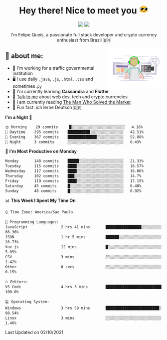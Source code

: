 
<h1 align="center">Hey there! Nice to meet you <img src="assets/sunglasses.gif" width="30"/></h1>

<p align="center">
  <a href="https://www.linkedin.com/in/fqueis"><img src="https://img.shields.io/badge/-LinkedIn-blue?style=flat&logo=Linkedin&logoColor=white" /></a>
  <a href="mailto:fqueis@gmail.com"><img src="https://img.shields.io/badge/-Gmail-c14438?style=flat&logo=Gmail&logoColor=white" /></a>
</p>

<p align="center">I'm Felipe Queis, a passionate full stack developer and crypto currency enthusiast from Brazil 🇧🇷</p>

<img width="35%" align="right" alt="fqueis" src="assets/profile.gif" /></p>

## 🤵 about me:

- 🏢 I'm working for a traffic governmental institution
- 🖥️ I use daily `.java`, `.js`, `.html`, `.css` and sometimes`.py`
- 🌱 I'm currently learning **Cassandra** and **Flutter**
- 💬 [Talk to me](https://github.com/fqueis/fqueis/discussions) about web dev, tech and crypto currencies
- 📖 I am currently reading [The Man Who Solved the Market](https://amzn.com/073521798X)
- 💭 Fun fact: ich lerne Deutsch 🇩🇪

<!--START_SECTION:waka-->
**I'm a Night 🦉** 

```text
🌞 Morning    29 commits     █░░░░░░░░░░░░░░░░░░░░░░░░   4.18% 
🌆 Daytime    295 commits    ██████████░░░░░░░░░░░░░░░   42.51% 
🌃 Evening    367 commits    █████████████░░░░░░░░░░░░   52.88% 
🌙 Night      3 commits      ░░░░░░░░░░░░░░░░░░░░░░░░░   0.43%

```
📅 **I'm Most Productive on Monday** 

```text
Monday       148 commits    █████░░░░░░░░░░░░░░░░░░░░   21.33% 
Tuesday      115 commits    ████░░░░░░░░░░░░░░░░░░░░░   16.57% 
Wednesday    117 commits    ████░░░░░░░░░░░░░░░░░░░░░   16.86% 
Thursday     102 commits    ███░░░░░░░░░░░░░░░░░░░░░░   14.7% 
Friday       119 commits    ████░░░░░░░░░░░░░░░░░░░░░   17.15% 
Saturday     45 commits     █░░░░░░░░░░░░░░░░░░░░░░░░   6.48% 
Sunday       48 commits     █░░░░░░░░░░░░░░░░░░░░░░░░   6.92%

```


📊 **This Week I Spent My Time On** 

```text
⌚︎ Time Zone: America/Sao_Paulo

💬 Programming Languages: 
JavaScript               2 hrs 41 mins       ████████████████░░░░░░░░░   66.36% 
JSON                     1 hr 5 mins         ██████░░░░░░░░░░░░░░░░░░░   26.73% 
Vue.js                   12 mins             █░░░░░░░░░░░░░░░░░░░░░░░░   5.05% 
CSV                      3 mins              ░░░░░░░░░░░░░░░░░░░░░░░░░   1.42% 
Other                    0 secs              ░░░░░░░░░░░░░░░░░░░░░░░░░   0.15%

🔥 Editors: 
VS Code                  4 hrs 3 mins        █████████████████████████   100.0%

💻 Operating System: 
Windows                  3 hrs 59 mins       ████████████████████████░   98.54% 
Linux                    3 mins              ░░░░░░░░░░░░░░░░░░░░░░░░░   1.46%

```


 Last Updated on 02/10/2021
<!--END_SECTION:waka-->
